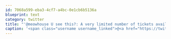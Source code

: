 ```yaml
---
id: 7068a599-eba3-4cf7-a4bc-0e1cb6b5136a
blueprint: text
category: twitter
title: "'@meowhouse U see this?: A very limited number of tickets available for Bowery Ballroom &amp; Webster Hall shows. http://tour.nin.com"
caption: '<span class="username username_linked">@<a href="https://twitter.com/meowhouse" title="meowhouse">meowhouse</a></span> U see this?: A very limited number of tickets available for Bowery Ballroom &amp; Webster Hall shows. http://tour.nin.com'
---
```

